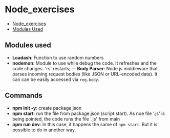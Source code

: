 # Node_exercises


- [Node_exercises](#node_exercises)
- [Modules Used](#modules-used)

## Modules used
- **Loadash**: Function to use random numbers
- **nodemon**: Module to use while debug the code. It refreshes and the code changes. 'rs' restarts;
-- **Body Parser**: Node.js middleware that parses incoming request bodies (like JSON or URL-encoded data). It can can be easily accessed via `req.body`.
## Commands

- **npm init -y**: create package.json
- **npm start**: run the file from package.json (script.start). As noe file '.js' is being pointed, the code runs the file '.js' from main
- **npm run dev**: In this case, it happens the same of `npm start`. But it is possible to do in another way.